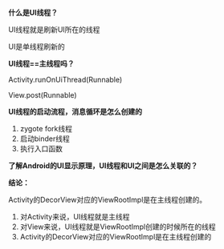 **什么是UI线程？**

UI线程就是刷新UI所在的线程

UI是单线程刷新的

**UI线程==主线程吗？**

Activity.runOnUiThread(Runnable)

View.post(Runnable)

**UI线程的启动流程，消息循环是怎么创建的**

1. zygote fork线程
2. 启动binder线程
3. 执行入口函数

**了解Android的UI显示原理，UI线程和UI之间是怎么关联的？**

 

**结论：**

Activity的DecorView对应的ViewRootImpl是在主线程创建的。

1. 对Activity来说，UI线程就是主线程
2. 对View来说，UI线程就是ViewRootImpl创建的时候所在的线程
3. Activity的DecorView对应的ViewRootImpl是在主线程创建的
